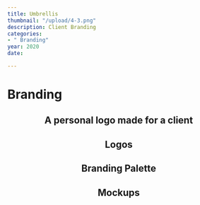 ```yaml
---
title: Umbrellis
thumbnail: "/upload/4-3.png"
description: Client Branding
categories:
- " Branding"
year: 2020
date: 

---
```

<left><h1>Branding</h1></left>

<center><h2>A personal logo made for a client</h2></center>

<center><h2>Logos</h2></center>

<center><h2>Branding Palette</h2></center>

<center><h2>Mockups</h2></center>